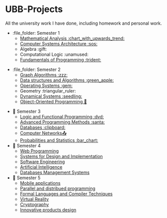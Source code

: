 # UBB-Projects

All the university work I have done, including homework and personal work.
<ul>
  <li> :file_folder: Semester 1
  <ul>
    <li>
      <a href="https://github.com/Bugnar12/Mathematical-Analysis">
      Mathematical Analysis :chart_with_upwards_trend:
      </a>
    </li>
    <li>
      <a href="https://github.com/Bugnar12/ASC">
        Computer Systems Architecture :sos:
      </a>
    </li>
    <li>
      Algebra :gift:
    </li>
    <li>
      Computational Logic :unamused:
    </li>
    <li>
      <a href="https://github.com/Bugnar12/FP-UBB">
        Fundamentals of Programming :trident:
      </a>
    </li>
  </ul>
  </li>
</ul>

<ul>
    <li>
      :file_folder: Semester 2
    <ul>
      <li>
        <a href="https://github.com/Bugnar12/Graph-Algorithms">
          Graph Algorithms :zzz:
        </a>
      </li>
      <li>
        <a href="https://github.com/Bugnar12/DSA">
          Data structures and Algorithms :green_apple:
        </a>
      </li>
      <li>
        <a href="https://github.com/Bugnar12/OS">
          Operating Systems :gem:
        </a>
      </li>
      <li>
        Geometry :triangular_ruler:
      </li>
      <li>
        <a href="https://github.com/Bugnar12/DS">
          Dynamical Systems :seedling:
        </a>
      </li>
      <li>
        <a href="https://github.com/Bugnar12/OOP">
          Object-Oriented Programming 💖
        </a>
      </li>
    </ul>
  </ul>

<ul>
  <li>
    📁 Semester 3
    <ul>
      <li>
        <a href="https://github.com/Bugnar12/PLF">
          Logic and Functional Programming :dvd:
        </a>
      </li>
      <li>
        <a href="https://github.com/Bugnar12/MAP">
          Advanced Programming Methods :santa:
        </a>
      </li>
      <li>
        <a href="https://github.com/Bugnar12/Databases">
          Databases :clipboard:
        </a>
      </li>
      <li>
        <a href="https://github.com/Bugnar12/CompNet">
          Computer Networks📤
        </a>
      </li>
      <li>
        <a href="https://github.com/Bugnar12/PS">
          Probabilities and Statistics :bar_chart:
            </a>
      </li>
  </li>
</ul>  
  </li>      


  <li>
    📁 Semester 4 
    <ul>
      <li>
        <a href="https://github.com/Bugnar12/WP">
          Web Programming
        </a>
      </li>
      <li>
        <a href="https://github.com/Bugnar12/ISS">
          Systems for Design and Implementation
        </a>
      </li>
      <li>
        <a href="https://github.com/Bugnar12/SE">
          Software Engineering
        </a>
      </li>
      <li>
        <a href="https://github.com/Bugnar12/AI">
          Artificial Intelligence
        </a>
      </li>
      <li>
          <a href="https://github.com/Bugnar12/DBMS">
            Databases Management Systems
          </a>
      </li>
    </ul>
  </li>
  <li>
    📁 Semester 5 
    <ul>
      <li>
        <a href="">
          Mobile applications
      </li>
      <li>
        <a href="">
          Parallel and distribued programming
      </li>        
      <li>
        <a href="">
          Formal Languages and Compiler Techniques
      </li>
      <li>
        <a href="">
          Virtual Reality
      </li>          
      <li>
        <a href="">
          Cryptography
      </li>          
      <li>
        <a href="">
          Innovative products design
      </li>
  </li>
</ul>

